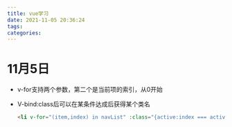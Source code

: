 ```yaml
---
title: vue学习
date: 2021-11-05 20:36:24
tags:
categories:
---
```


<!--more-->

# 11月5日

* v-for支持两个参数，第二个是当前项的索引，从0开始

* V-bind:class后可以在某条件达成后获得某个类名

  ```html
  <li v-for="(item,index) in navList" :class="{active:index === activeNavIndex}"
  ```

  

